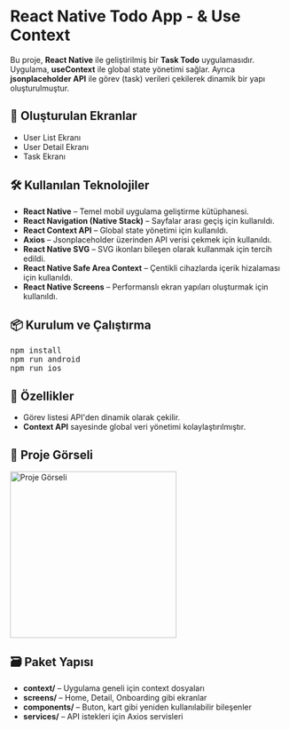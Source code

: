 <h1>React Native Todo App - & Use Context</h1>

<p>Bu proje, <strong>React Native</strong> ile geliştirilmiş bir <strong>Task Todo</strong> uygulamasıdır. Uygulama, <strong>useContext</strong> ile global state yönetimi sağlar. Ayrıca <strong>jsonplaceholder API</strong> ile görev (task) verileri çekilerek dinamik bir yapı oluşturulmuştur.</p>

<h2>📱 Oluşturulan Ekranlar</h2>
<ul>
  <li>User List Ekranı</li>
  <li>User Detail Ekranı</li>
  <li>Task Ekranı</li>
</ul>

<h2>🛠 Kullanılan Teknolojiler</h2>
<ul>
  <li><strong>React Native</strong> – Temel mobil uygulama geliştirme kütüphanesi.</li>
  <li><strong>React Navigation (Native Stack)</strong> – Sayfalar arası geçiş için kullanıldı.</li>
  <li><strong>React Context API</strong> – Global state yönetimi için kullanıldı.</li>
  <li><strong>Axios</strong> – Jsonplaceholder üzerinden API verisi çekmek için kullanıldı.</li>
  <li><strong>React Native SVG</strong> – SVG ikonları bileşen olarak kullanmak için tercih edildi.</li>
  <li><strong>React Native Safe Area Context</strong> – Çentikli cihazlarda içerik hizalaması için kullanıldı.</li>
  <li><strong>React Native Screens</strong> – Performanslı ekran yapıları oluşturmak için kullanıldı.</li>
</ul>

<h2>📦 Kurulum ve Çalıştırma</h2>
<pre>
npm install
npm run android 
npm run ios    
</pre>

<h2>🧠 Özellikler</h2>
<ul>
  <li>Görev listesi API'den dinamik olarak çekilir.</li>
  <li><strong>Context API</strong> sayesinde global veri yönetimi kolaylaştırılmıştır.</li>
</ul>

<h2>🎨 Proje Görseli</h2>
<img src="./src/assets/images/Gorsel.gif" alt="Proje Görseli" width="300" style={{borderRadius: 15}}/>

<h2>🗃 Paket Yapısı</h2>
<ul>
  <li><strong>context/</strong> – Uygulama geneli için context dosyaları</li>
  <li><strong>screens/</strong> – Home, Detail, Onboarding gibi ekranlar</li>
  <li><strong>components/</strong> – Buton, kart gibi yeniden kullanılabilir bileşenler</li>
  <li><strong>services/</strong> – API istekleri için Axios servisleri</li>
</ul>
